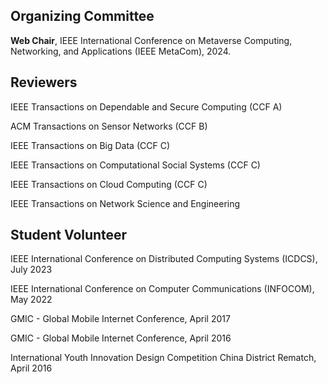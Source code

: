 ## Organizing Committee
**Web Chair**, IEEE International Conference on Metaverse Computing, Networking, and Applications (IEEE MetaCom), 2024.

## Reviewers

IEEE Transactions on Dependable and Secure Computing (CCF A)

ACM Transactions on Sensor Networks (CCF B)

IEEE Transactions on Big Data (CCF C)
 
IEEE Transactions on Computational Social Systems (CCF C)

IEEE Transactions on Cloud Computing (CCF C)

IEEE Transactions on Network Science and Engineering                    



## Student Volunteer
IEEE International Conference on Distributed Computing Systems (ICDCS), July 2023   

IEEE International Conference on Computer Communications (INFOCOM), May 2022 
  
GMIC - Global Mobile Internet Conference, April 2017 

GMIC - Global Mobile Internet Conference, April 2016 
 
International Youth Innovation Design Competition China District Rematch, April 2016  



